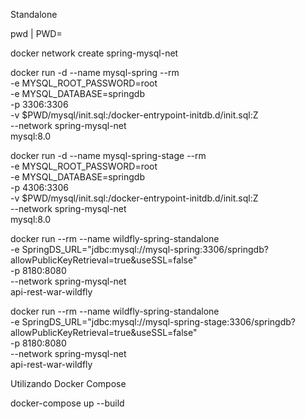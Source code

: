 
Standalone

pwd | PWD=

docker network create spring-mysql-net

docker run -d --name mysql-spring --rm \
  -e MYSQL_ROOT_PASSWORD=root \
  -e MYSQL_DATABASE=springdb \
  -p 3306:3306 \
  -v $PWD/mysql/init.sql:/docker-entrypoint-initdb.d/init.sql:Z \
  --network spring-mysql-net \
  mysql:8.0


docker run -d --name mysql-spring-stage --rm \
  -e MYSQL_ROOT_PASSWORD=root \
  -e MYSQL_DATABASE=springdb \
  -p 4306:3306 \
  -v $PWD/mysql/init.sql:/docker-entrypoint-initdb.d/init.sql:Z \
  --network spring-mysql-net \
  mysql:8.0  


docker run --rm --name wildfly-spring-standalone \
-e SpringDS_URL="jdbc:mysql://mysql-spring:3306/springdb?allowPublicKeyRetrieval=true&useSSL=false" \
-p 8180:8080 \
--network spring-mysql-net \
api-rest-war-wildfly 



docker run --rm --name wildfly-spring-standalone \
-e SpringDS_URL="jdbc:mysql://mysql-spring-stage:3306/springdb?allowPublicKeyRetrieval=true&useSSL=false" \
-p 8180:8080 \
--network spring-mysql-net \
api-rest-war-wildfly 


Utilizando Docker Compose

docker-compose up --build




  
